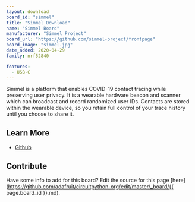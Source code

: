```yaml
---
layout: download
board_id: "simmel"
title: "Simmel Download"
name: "Simmel Board"
manufacturer: "Simmel Project"
board_url: "https://github.com/simmel-project/frontpage"
board_image: "simmel.jpg"
date_added: 2020-04-29
family: nrf52840

features:
  - USB-C
---
```


Simmel is a platform that enables COVID-19 contact tracing while preserving user privacy. It is a wearable hardware beacon and scanner which can broadcast and record randomized user IDs. Contacts are stored within the wearable device, so you retain full control of your trace history until you choose to share it.

## Learn More
* [Github](https://github.com/simmel-project/frontpage)

## Contribute

Have some info to add for this board? Edit the source for this page [here](https://github.com/adafruit/circuitpython-org/edit/master/_board/{{ page.board_id }}.md).
